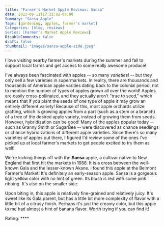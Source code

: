 ```yaml
---
title: "Farmer's Market Apple Reviews: Sansa"
date: 2023-09-11T17:32:02-04:00
Summary: "Sansa Apple"
Tags: [gardening, apples, farmer's market]
Categories: [blog, reviews]
Series: [Farmer's Market Apple Reviews]
DisableComments: false
draft: false
thumbnail: "images/sansa-apple-side.jpeg"
---
```


I love visiting nearby farmer's markets during the summer and fall to support local farms and get access to some really awesome produce! 

I've always been fascinated with apples -- so many _varieties_! -- but they only sell a few varieties in supermarkets. In reality, there are thousands and thousands of American apple varities dating back to the colonial period, not to mention the number of types of apples grown all over the world! Apples are easily cross-pollinated, and they actually aren't "true to seed," which means that if you plant the seeds of one type of apple it may grow an entirely different variety! Because of this, most apple orchards utilize grafting, which is growing apples from a part (such as a stem or a branch) of a tree of the desired apple variety, instead of growing them from seeds. However, hybridization can be good! Many of the apples popular today -- such as Granny Smith or SugarBee -- were discovered as chance seedlings or chance hybridizations of different apple varieties. Since there's so many varieties of apples out there, I figured I'd review some of the ones I've picked up at local farmer's markets to get people excited to try them as well!

We're kicking things off with the **Sansa** apple, a cultivar native to New England that first hit the markets in 1988. It is a cross between the well-known Gala and the lesser-known Akane. I found this apple at the Belmont Farmer's Market! It's definitely an early-season apple. Sansa is a gorgeous light yellow color with no hint of green. Its blush is red with some pink ribbing. It's also on the smaller side. 

Upon biting in, this apple is relatively fine-grained and relatively juicy. It's sweet like its Gala parent, but has a little bit more complexity of flavor with a little bit of a citrusy finish. Perhaps it's just the creamy color, but this apple to me had almost a hint of banana flavor. Worth trying if you can find it!

Rating: ****